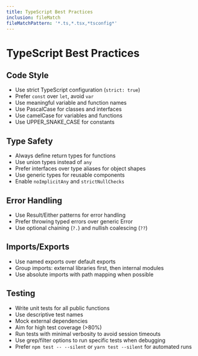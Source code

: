 ```yaml
---
title: TypeScript Best Practices
inclusion: fileMatch
fileMatchPattern: '*.ts,*.tsx,*tsconfig*'
---
```


# TypeScript Best Practices

## Code Style
- Use strict TypeScript configuration (`strict: true`)
- Prefer `const` over `let`, avoid `var`
- Use meaningful variable and function names
- Use PascalCase for classes and interfaces
- Use camelCase for variables and functions
- Use UPPER_SNAKE_CASE for constants

## Type Safety
- Always define return types for functions
- Use union types instead of `any`
- Prefer interfaces over type aliases for object shapes
- Use generic types for reusable components
- Enable `noImplicitAny` and `strictNullChecks`

## Error Handling
- Use Result/Either patterns for error handling
- Prefer throwing typed errors over generic Error
- Use optional chaining (`?.`) and nullish coalescing (`??`)

## Imports/Exports
- Use named exports over default exports
- Group imports: external libraries first, then internal modules
- Use absolute imports with path mapping when possible

## Testing
- Write unit tests for all public functions
- Use descriptive test names
- Mock external dependencies
- Aim for high test coverage (>80%)
- Run tests with minimal verbosity to avoid session timeouts
- Use grep/filter options to run specific tests when debugging
- Prefer `npm test -- --silent` or `yarn test --silent` for automated runs